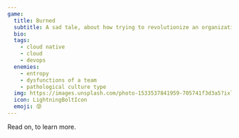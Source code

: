 ```yaml
---
game:
  title: Burned
  subtitle: A sad tale, about how trying to revolutionize an organization's culture by going cloud native backfires, and leads to stress and burnout.
  bio:
  tags:
    - cloud native
    - cloud
    - devops
  enemies:
    - entropy
    - dysfunctions of a team
    - pathological culture type
  img: https://images.unsplash.com/photo-1533537841959-705741f3d3a5?ixlib=rb-1.2.1&ixid=MXwxMjA3fDB8MHxwaG90by1wYWdlfHx8fGVufDB8fHw%3D&auto=format&fit=crop&w=2555&q=80
  icon: LightningBoltIcon
  emoji: 😰
---
```


Read on, to learn more.
